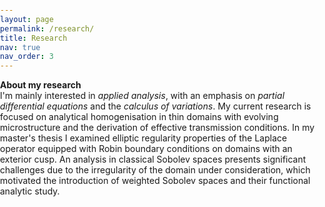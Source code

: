 ```yaml
---
layout: page
permalink: /research/
title: Research
nav: true
nav_order: 3
---
```


<strong>About my research</strong> <br />
I'm mainly interested in <em>applied analysis</em>, with an emphasis on <em>partial differential equations </em> and the <em>calculus of variations</em>. My current research is focused on analytical homogenisation in thin domains with evolving microstructure and the derivation of effective transmission conditions. In my master's thesis I examined elliptic regularity properties of the Laplace operator equipped with Robin boundary conditions on domains with an exterior cusp. An analysis in classical Sobolev spaces presents significant challenges due to the irregularity of the domain under consideration, which motivated the introduction of weighted Sobolev spaces and their functional analytic study.

<head>
    <meta charset="UTF-8">
    <meta name="viewport" content="width=device-width, initial-scale=1.0">
    <style>
        body {
            margin: 0;
            padding: 0;
            width: 100%;
        }

        table {
            border-collapse: collapse;
            width: 100%;
            table-layout: fixed; /* Ensures consistent column widths */
            border: none;
        }
        th, td {
            border-top: none;
            border-bottom: none;
            padding: 10px;
            text-align: left;
            overflow-wrap: break-word; /* Helps with long text */
        }
        th {
            background-color: #f2f2f2;
        }
        td {
            border-left: none;
            border-right: none;
        }
    </style>
</head>
<body>

<div>
    <strong>Theses</strong>
    <table>
        <colgroup>
            <col style="width: 20%;">
            <col style="width: 80%;">
        </colgroup>
        <tbody>
            <tr>
				<td>06/2024</td>
				<td> <em>Elliptic Regularity Theory for the Robin Laplacian on Domains with an Exterior Cusp</em>, Master's thesis in Mathematics at Heidelberg University under the supervision of <a href="https://www.uni-heidelberg.de/math/knuepfer/" target="_blank">Prof. Dr. H. Knüpfer</a></td>
			</tr>
			<tr>
				<td>08/2021</td>
				<td><em>Nonlinear Electrodynamics and its Applications to Cosmology</em>, Bachelor's thesis in Physics at Heidelberg University under the supervision of <a href="https://www.thphys.uni-heidelberg.de/~bartelmann/" target="_blank">Prof. Dr. M. Bartelmann</a></td>
			</tr>
		</tbody>
    </table>
</div>